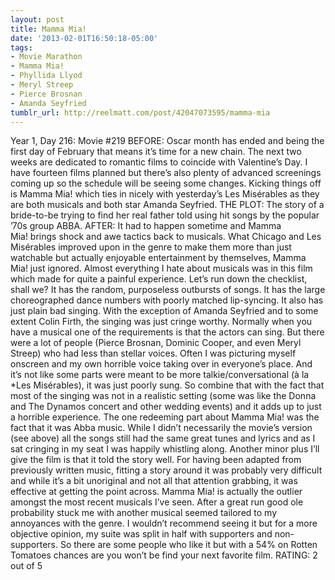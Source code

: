 ```yaml
---
layout: post
title: Mamma Mia!
date: '2013-02-01T16:50:18-05:00'
tags:
- Movie Marathon
- Mamma Mia!
- Phyllida Llyod
- Meryl Streep
- Pierce Brosnan
- Amanda Seyfried
tumblr_url: http://reelmatt.com/post/42047073595/mamma-mia
---
```



Year 1, Day 216: Movie #219
BEFORE: Oscar month has ended and being the first day of February that means it’s time for a new chain. The next two weeks are dedicated to romantic films to coincide with Valentine’s Day. I have fourteen films planned but there’s also plenty of advanced screenings coming up so the schedule will be seeing some changes. Kicking things off is Mamma Mia! which ties in nicely with yesterday’s Les Misérables as they are both musicals and both star Amanda Seyfried.
THE PLOT: The story of a bride-to-be trying to find her real father told using hit songs by the popular ’70s group ABBA.
AFTER: It had to happen sometime and Mamma Mia! brings shock and awe tactics back to musicals. What Chicago and Les Misérables improved upon in the genre to make them more than just watchable but actually enjoyable entertainment by themselves, Mamma Mia! just ignored. Almost everything I hate about musicals was in this film which made for quite a painful experience.
Let’s run down the checklist, shall we? It has the random, purposeless outbursts of songs. It has the large choreographed dance numbers with poorly matched lip-syncing. It also has just plain bad singing. With the exception of Amanda Seyfried and to some extent Colin Firth, the singing was just cringe worthy. Normally when you have a musical one of the requirements is that the actors can sing. But there were a lot of people (Pierce Brosnan, Dominic Cooper, and even Meryl Streep) who had less than stellar voices. Often I was picturing myself onscreen and my own horrible voice taking over in everyone’s place. And it’s not like some parts were meant to be more talkie/conversational (à la *Les Misérables), it was just poorly sung. So combine that with the fact that most of the singing was not in a realistic setting (some was like the Donna and The Dynamos concert and other wedding events) and it adds up to just a horrible experience.
The one redeeming part about Mamma Mia! was the fact that it was Abba music. While I didn’t necessarily the movie’s version (see above) all the songs still had the same great tunes and lyrics and as I sat cringing in my seat I was happily whistling along. Another minor plus I’ll give the film is that it told the story well. For having been adapted from previously written music, fitting a story around it was probably very difficult and while it’s a bit unoriginal and not all that attention grabbing, it was effective at getting the point across.
Mamma Mia! is actually the outlier amongst the most recent musicals I’ve seen. After a great run good ole probability stuck me with another musical seemed tailored to my annoyances with the genre. I wouldn’t recommend seeing it but for a more objective opinion, my suite was split in half with supporters and non-supporters. So there are some people who like it but with a 54% on Rotten Tomatoes chances are you won’t be find your next favorite film.
RATING: 2 out of 5
